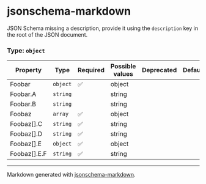 # jsonschema-markdown

JSON Schema missing a description, provide it using the `description` key in the root of the JSON document.

### Type: `object`

| Property | Type | Required | Possible values | Deprecated | Default | Description | Examples |
| -------- | ---- | -------- | --------------- | ---------- | ------- | ----------- | -------- |
| Foobar | `object` | ✅ | object |  |  |  |  |
| Foobar.A | `string` |  | string |  |  |  |  |
| Foobar.B | `string` |  | string |  |  |  |  |
| Foobaz | `array` | ✅ | object |  |  |  |  |
| Foobaz[].C | `string` | ✅ | string |  |  |  |  |
| Foobaz[].D | `string` | ✅ | string |  |  |  |  |
| Foobaz[].E | `object` | ✅ | object |  |  |  |  |
| Foobaz[].E.F | `string` | ✅ | string |  |  |  |  |


---

Markdown generated with [jsonschema-markdown](https://github.com/elisiariocouto/jsonschema-markdown).
